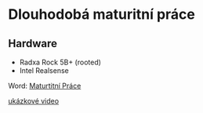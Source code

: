 # Dlouhodobá maturitní práce

## Hardware
- Radxa Rock 5B+ (rooted)
- Intel Realsense

Word: [Maturtitní Práce](https://pslib-my.sharepoint.com/:w:/r/personal/matyas_adamec_021_pslib_cz/_layouts/15/guestaccess.aspx?e=ZZ1Wyy&share=EXYwDNfyFWpFoihegAYvxK8BkveoWiYnmVjiS-FMCLr0Xg)

[ukázkové video](./vid.mp4)